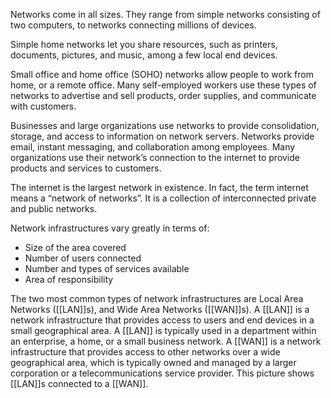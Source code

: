 Networks come in all sizes. They range from simple networks consisting of two computers, to networks connecting millions of devices.

Simple home networks let you share resources, such as printers, documents, pictures, and music, among a few local end devices.

Small office and home office (SOHO) networks allow people to work from home, or a remote office. Many self-employed workers use these types of networks to advertise and sell products, order supplies, and communicate with customers.

Businesses and large organizations use networks to provide consolidation, storage, and access to information on network servers. Networks provide email, instant messaging, and collaboration among employees. Many organizations use their network’s connection to the internet to provide products and services to customers.

The internet is the largest network in existence. In fact, the term internet means a “network of networks”. It is a collection of interconnected private and public networks.

Network infrastructures vary greatly in terms of:

-   Size of the area covered
-   Number of users connected
-   Number and types of services available
-   Area of responsibility

The two most common types of network infrastructures are Local Area Networks ([[LAN]]s), and Wide Area Networks ([[WAN]]s). A [[LAN]] is a network infrastructure that provides access to users and end devices in a small geographical area. A [[LAN]] is typically used in a department within an enterprise, a home, or a small business network. A [[WAN]] is a network infrastructure that provides access to other networks over a wide geographical area, which is typically owned and managed by a larger corporation or a telecommunications service provider. This picture shows [[LAN]]s connected to a [[WAN]].
